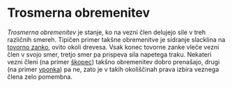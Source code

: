 # Trosmerna obremenitev

_Trosmerna obremenitev_ je stanje, ko na vezni člen delujejo sile v treh
različnih smereh. Tipičen primer takšne obremenitve je sidranje slacklina na
[tovorno zanko](/tovorna-zanka), ovito okoli drevesa. Vsak konec tovorne zanke
vleče vezni člen v svojo smer, tretjo smer pa prispeva sila napetega traku.
Nekateri vezni členi (na primer [škopec](/skopec)) takšno obremenitev dobro
prenašajo, drugi (na primer [vponka](/vponka)) pa ne, zato je v takih
okoliščinah prava izbira veznega člena zelo pomembna.

